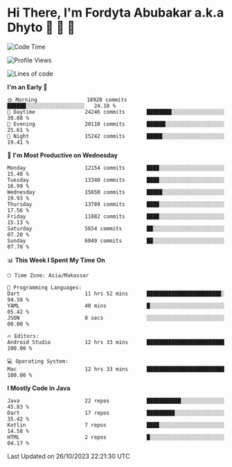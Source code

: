 # Hi There, I'm Fordyta Abubakar a.k.a Dhyto 👋 👋 👋 

<!--
**DhytoDev/dhytodev** is a ✨ _special_ ✨ repository because its `README.md` (this file) appears on your GitHub profile.

Here are some ideas to get you started:

- 🔭 I’m currently working on ...
- 🌱 I’m currently learning ...
- 👯 I’m looking to collaborate on ...
- 🤔 I’m looking for help with ...
- 💬 Ask me about ...
- 📫 How to reach me: ...
- 😄 Pronouns: ...
- ⚡ Fun fact: ...
-->

<!--START_SECTION:waka-->
![Code Time](http://img.shields.io/badge/Code%20Time-2%2C108%20hrs%2036%20mins-blue)

![Profile Views](http://img.shields.io/badge/Profile%20Views-0-blue)

![Lines of code](https://img.shields.io/badge/From%20Hello%20World%20I%27ve%20Written-9.8%20million%20lines%20of%20code-blue)

**I'm an Early 🐤** 

```text
🌞 Morning                18920 commits       ██████░░░░░░░░░░░░░░░░░░░   24.10 % 
🌆 Daytime                24246 commits       ████████░░░░░░░░░░░░░░░░░   30.88 % 
🌃 Evening                20110 commits       ██████░░░░░░░░░░░░░░░░░░░   25.61 % 
🌙 Night                  15242 commits       █████░░░░░░░░░░░░░░░░░░░░   19.41 % 
```
📅 **I'm Most Productive on Wednesday** 

```text
Monday                   12154 commits       ████░░░░░░░░░░░░░░░░░░░░░   15.48 % 
Tuesday                  13340 commits       ████░░░░░░░░░░░░░░░░░░░░░   16.99 % 
Wednesday                15650 commits       █████░░░░░░░░░░░░░░░░░░░░   19.93 % 
Thursday                 13789 commits       ████░░░░░░░░░░░░░░░░░░░░░   17.56 % 
Friday                   11882 commits       ████░░░░░░░░░░░░░░░░░░░░░   15.13 % 
Saturday                 5654 commits        ██░░░░░░░░░░░░░░░░░░░░░░░   07.20 % 
Sunday                   6049 commits        ██░░░░░░░░░░░░░░░░░░░░░░░   07.70 % 
```


📊 **This Week I Spent My Time On** 

```text
🕑︎ Time Zone: Asia/Makassar

💬 Programming Languages: 
Dart                     11 hrs 52 mins      ████████████████████████░   94.58 % 
YAML                     40 mins             █░░░░░░░░░░░░░░░░░░░░░░░░   05.42 % 
JSON                     0 secs              ░░░░░░░░░░░░░░░░░░░░░░░░░   00.00 % 

🔥 Editors: 
Android Studio           12 hrs 33 mins      █████████████████████████   100.00 % 

💻 Operating System: 
Mac                      12 hrs 33 mins      █████████████████████████   100.00 % 
```

**I Mostly Code in Java** 

```text
Java                     22 repos            ███████████░░░░░░░░░░░░░░   45.83 % 
Dart                     17 repos            █████████░░░░░░░░░░░░░░░░   35.42 % 
Kotlin                   7 repos             ████░░░░░░░░░░░░░░░░░░░░░   14.58 % 
HTML                     2 repos             █░░░░░░░░░░░░░░░░░░░░░░░░   04.17 % 
```




 Last Updated on 26/10/2023 22:21:30 UTC
<!--END_SECTION:waka-->
